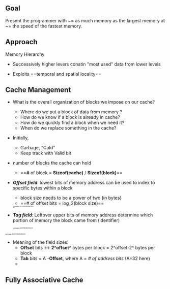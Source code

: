## Goal 

Present the programmer with ~= as much memory as the largest memory at ~= the speed of the fastest memory.

## Approach

Memory Hierarchy

- Successively higher levers conatin "most used" data from lower levels

- Exploits ==temporal and spatial locality==

  

## Cache Management



* What is the overall organization of blocks we impose on our cache?
  * Where do we put a block of data from memory ?
  * How do we know if a block is already in cache?
  * How do we quickly find a block when we need it?
  * When do we replace something in the cache?



* Initially,
  * Garbage, "Cold"
  * Keep track with Valid bit



* number of blocks the cache can hold

  * ==**\#** of block = **Sizeof(cache)** / **Sizeof(block)**==

* ***Offset field***: lowest bits of memory address can be used to index to specific bytes within a block

  * block size needs to be a power of two (in bytes)
  * ==\# of offset bits = log_2(block size)==

  <img src="/Users/xuzheng/Projects/notes/CSAPP/Caches/Cache 1.assets/image-20201116160030421.png" alt="image-20201116160030421" style="zoom:33%;" />

  

* ***Tag field***: Leftover upper bits of memory address determine which portion of memory the block came from (identifier)

  <img src="/Users/xuzheng/Projects/notes/CSAPP/Caches/Cache 1.assets/image-20201116160114214.png" alt="image-20201116160114214" style="zoom:33%;" />

<img src="/Users/xuzheng/Projects/notes/CSAPP/Caches/Cache 1.assets/image-20201116165921257.png" alt="image-20201116165921257" style="zoom:33%;" />

* Meaning of the field sizes:
  * **Offset** bits <-> **2^offset^** bytes per block = 2^offset-2^ bytes per block
  * **Tab** bits = A -**Offset**, where A = *# of address bits* (A=32 here)
  * 



## Fully Associative Cache